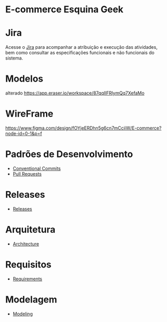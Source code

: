 # E-commerce Esquina Geek

# Jira

Acesse o [Jira](https://e-commerce-esquina-geek.atlassian.net/jira/software/projects/DEV/boards/1) para acompanhar a atribuição e execução das atividades, bem como consultar as especificações funcionais e não funcionais do sistema.

# Modelos
alterado
https://app.eraser.io/workspace/87qqIlFRlymQq7XefaMo

# WireFrame

https://www.figma.com/design/fOYjeERDhn5g6cn7mCciiW/E-commerce?node-id=0-1&p=f

# Padrões de Desenvolvimento

- [Conventional Commits](./docs/patterns/conventional-commits.md)
- [Pull Requests](./docs/patterns/pull-requests.md)

# Releases

- [Releases](./docs/releases.md)

# Arquitetura

- [Architecture](./docs/architecture.md)

# Requisitos

- [Requirements](./docs/requirements.md)

# Modelagem

- [Modeling](./docs/modeling.md)
